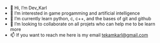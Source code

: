 - 👋 Hi, I’m Dev_Karl
- 👀 I’m interested in game progamming and artificial intelligence
- 🌱 I’m currently learn python, c, c++, and the bases of git and github
- 💞️ I’m looking to collaborate on all projets who can help me to be learn more
- 📫 If you want to reach me here is my email tekamkarl@gmail.com

<!---
Karl-08/Karl-08 is a ✨ special ✨ repository because its `README.md` (this file) appears on your GitHub profile.
You can click the Preview link to take a look at your changes.
--->
